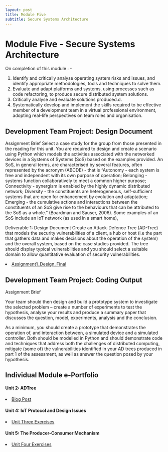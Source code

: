 ```yaml
---
layout: post
title: Module Five
subtitle: Secure Systems Architecture
---
```

<h1>Module Five - Secure Systems Architecture</h1>

On completion of this module : - 
<ol>
<li>Identify and critically analyse operating system risks and issues, and identify appropriate methodologies, tools and techniques to solve them.</li>
<li>Evaluate and adapt platforms and systems, using processes such as code refactoring, to produce secure distributed system solutions.</li>
<li>Critically analyse and evaluate solutions produced.d.</li>
<li>Systematically develop and implement the skills required to be effective member of a development team in a virtual professional environment, adopting real-life perspectives on team roles and organisation.</li>
</ol>


## Development Team Project: Design Document
Assignment Brief
Select a case study for the group from those presented in the reading for this unit.
You are required to design and create a scenario using Python which models the activities associated with the networked devices in a Systems of Systems (SoS)
based on the examples provided. An SoS, in general terms, are characterised by several features, often represented by the acronym (ABCDE) - 
that is “Autonomy - each system is free and independent with its own purpose of operation; 
Belonging - systems function collaboratively to meet a common higher purpose; 
Connectivity - synergism is enabled by the highly dynamic distributed network; 
Diversity - the constituents are heterogeneous, self-sufficient systems that are open for enhancement by evolution and adaptation; 
Emerging - the cumulative actions and interactions between the constituents of an SoS give rise to the behaviours that can be attributed to the SoS as a whole.” (Boardman and Sauser, 2006).
Some examples of an SoS include an IoT network (as used in a smart home), 

Deliverable 1: Design Document
Create an Attack-Defence Tree (AD-Tree) that models the security vulnerabilities of a client, a hub or host 
(i.e the part that gathers data and makes decisions about the operation of the system) and the overall system, based on the case studies provided. 
The tree should display typical vulnerabilities and you should select a suitable domain to allow quantitative evaluation of security vulnerabilities.


<li> <a href="https://github.com/DeepakSidhar/DeepakSidhar.github.io/blob/main/assets/ModuleFour/SSD_Assignment1_Design_Final.pdf">Assignment1_Design_Final</a></li>


## Development Team Project: Coding Output
Assignment Brief

Your team should then design and build a prototype system to investigate the selected problem – create a number of experiments to test the hypothesis, 
analyse your results and produce a summary paper that discusses the question, model, experiments, analysis and the conclusion.

As a minimum, you should create a prototype that demonstrates the operation of, and interaction between, a simulated device and a simulated controller. Both should be modelled in Python and should demonstrate code and techniques that address both the challenges of distributed computing, mitigate (some of) the vulnerabilities identified in your AD trees produced in part 1 of the assessment, as well as answer the question posed by your hypothesis.


## Individual Module e-Portfolio

>
<h4>Unit 2: ADTree </h4>
<li><a href="https://github.com/DeepakSidhar/DeepakSidhar.github.io/blob/main/assets/ModuleFour/unit2%20blog%20post.pdf">Blog Post	</a></li>
<h4>Unit 4: IoT Protocol and Design Issues</h4>
<li><a href="https://github.com/DeepakSidhar/DeepakSidhar.github.io/blob/main/assets/ModuleFour/SSD%20Unit%203%20.pdf">Unit Three Exercises	</a></li>
<h4>Unit 5: The Producer-Consumer Mechanism</h4>
<li><a href="https://github.com/DeepakSidhar/DeepakSidhar.github.io/blob/main/assets/ModuleFour/SSD%20Unit%204%20.pdf">Unit Four Exercises	</a></li>
